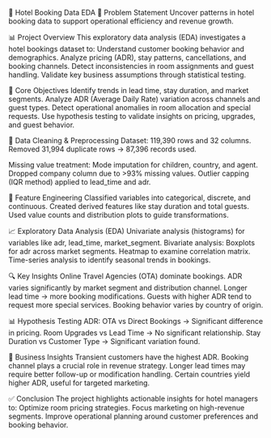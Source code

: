 🏨 Hotel Booking Data EDA
📌 Problem Statement
Uncover patterns in hotel booking data to support operational efficiency and revenue growth.

📊 Project Overview
This exploratory data analysis (EDA) investigates a hotel bookings dataset to:
Understand customer booking behavior and demographics.
Analyze pricing (ADR), stay patterns, cancellations, and booking channels.
Detect inconsistencies in room assignments and guest handling.
Validate key business assumptions through statistical testing.

🎯 Core Objectives
Identify trends in lead time, stay duration, and market segments.
Analyze ADR (Average Daily Rate) variation across channels and guest types.
Detect operational anomalies in room allocation and special requests.
Use hypothesis testing to validate insights on pricing, upgrades, and guest behavior.

🧹 Data Cleaning & Preprocessing
Dataset: 119,390 rows and 32 columns.
Removed 31,994 duplicate rows → 87,396 records used.

Missing value treatment:
Mode imputation for children, country, and agent.
Dropped company column due to >93% missing values.
Outlier capping (IQR method) applied to lead_time and adr.

🧠 Feature Engineering
Classified variables into categorical, discrete, and continuous.
Created derived features like stay duration and total guests.
Used value counts and distribution plots to guide transformations.

📈 Exploratory Data Analysis (EDA)
Univariate analysis (histograms) for variables like adr, lead_time, market_segment.
Bivariate analysis:
Boxplots for adr across market segments.
Heatmap to examine correlation matrix.
Time-series analysis to identify seasonal trends in bookings.

🔍 Key Insights
Online Travel Agencies (OTA) dominate bookings.
ADR varies significantly by market segment and distribution channel.
Longer lead time → more booking modifications.
Guests with higher ADR tend to request more special services.
Booking behavior varies by country of origin.

📊 Hypothesis Testing
ADR: OTA vs Direct Bookings → Significant difference in pricing.
Room Upgrades vs Lead Time → No significant relationship.
Stay Duration vs Customer Type → Significant variation found.

📌 Business Insights
Transient customers have the highest ADR.
Booking channel plays a crucial role in revenue strategy.
Longer lead times may require better follow-up or modification handling.
Certain countries yield higher ADR, useful for targeted marketing.

✅ Conclusion
The project highlights actionable insights for hotel managers to:
Optimize room pricing strategies.
Focus marketing on high-revenue segments.
Improve operational planning around customer preferences and booking behavior.



